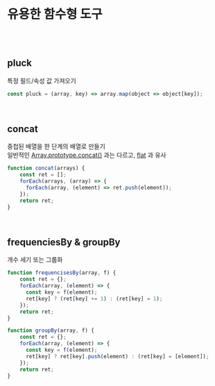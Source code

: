 # 유용한 함수형 도구

<br/><br/>

## pluck
특정 필드/속성 값 가져오기
```javascript
const pluck = (array, key) => array.map(object => object[key]);
```

<br/>

## concat
중첩된 배열을 한 단계의 배열로 만들기<br/>
일반적인 [Array.prototype.concat()](https://developer.mozilla.org/ko/docs/Web/JavaScript/Reference/Global_Objects/Array/concat) 과는 다르고, [flat](https://developer.mozilla.org/ko/docs/Web/JavaScript/Reference/Global_Objects/Array/flat) 과 유사
```javascript
function concat(arrays) {
    const ret = [];
    forEach(arrays, (array) => {
      forEach(array, (element) => ret.push(element));
    });
    return ret;
}
```

<br/>

## frequenciesBy & groupBy
개수 세기 또는 그룹화
```javascript
function frequencisesBy(array, f) {
    const ret = {};
    forEach(array, (element) => {
      const key = f(element);
      ret[key] ? (ret[key] += 1) : (ret[key] = 1);
    });
    return ret;
}
```
```javascript
function groupBy(array, f) {
    const ret = {};
    forEach(array, (element) => {
      const key = f(element);
      ret[key] ? ret[key].push(element) : (ret[key] = [element]);
    });
    return ret;
}
```